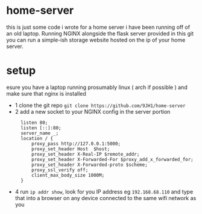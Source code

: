 # home-server

this is just some code i wrote for a home server i have been running off of an old laptop. Running NGINX alongside the flask server provided in this git you can run a simple-ish storage website hosted on the ip of your home server.

# setup

esure you have a laptop running prosumably linux ( arch if possible ) and make sure that nginx is installed

- 1 clone the git repo `git clone https://github.com/9JH1/home-server`
- 2 add a new socket to your NGINX config in the server portion
  ```
    listen 80;
    listen [::]:80;
    server_name _;
    location / {
        proxy_pass http://127.0.0.1:5000;
        proxy_set_header Host  $host;
        proxy_set_header X-Real-IP $remote_addr;
        proxy_set_header X-Forwarded-For $proxy_add_x_forwarded_for;
        proxy_set_header X-Forwarded-proto $scheme;
        proxy_ssl_verify off;
        client_max_body_size 1000M;
    }
  ```
- 4 run `ip addr show`, look for you IP address eg `192.168.68.110` and type that into a browser on any device connected to the same wifi network as you
